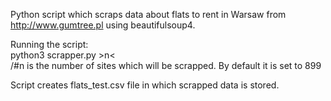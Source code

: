Python script which scraps data about flats to rent in Warsaw from http://www.gumtree.pl using beautifulsoup4.

Running the script:  
 python3 scrapper.py >n<   
 /#n is the number of sites which will be scrapped. By default it is set to 899

Script creates flats_test.csv file in which scrapped data is stored.

